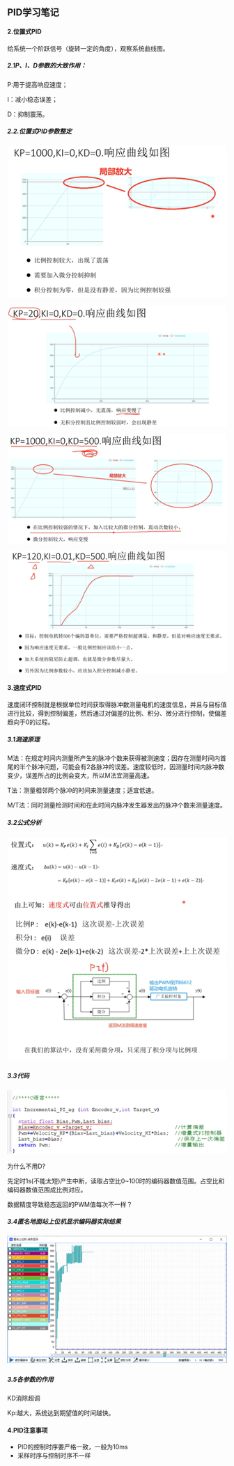 

## PID学习笔记

#### 2.位置式PID

给系统一个阶跃信号（旋转一定的角度），观察系统曲线图。

##### 2.1P、I、D参数的大致作用：

P:用于提高响应速度；

I：减小稳态误差；

D：抑制震荡。

##### 2.2.位置式PID参数整定

![PID1](https://raw.githubusercontent.com/yyhlovehh/yyhlovehh.github.io/master/202309032135310.png)



![PID2](https://raw.githubusercontent.com/yyhlovehh/yyhlovehh.github.io/master/202309032136276.png)



![PID3](https://raw.githubusercontent.com/yyhlovehh/yyhlovehh.github.io/master/202309032140068.png)



![PID4](https://raw.githubusercontent.com/yyhlovehh/yyhlovehh.github.io/master/202309032140664.png)

#### 3.速度式PID

速度闭环控制就是根据单位时间获取得脉冲数测量电机的速度信息，并且与目标值进行比较，得到控制偏差，然后通过对偏差的比例、积分、微分进行控制，使偏差趋向于0的过程。

##### 3.1测速原理

M法：在规定时间内测量所产生的脉冲个数来获得被测速度；因存在测量时间内首尾的半个脉冲问题，可能会有2各脉冲的误差。速度较低时，因测量时间内脉冲数变少，误差所占的比例会变大，所以M法宜测量高速。

T法：测量相邻两个脉冲的时间来测量速度；适宜低速。

M/T法：同时测量检测时间和在此时间内脉冲发生器发出的脉冲个数来测量速度。

##### 3.2公式分析

##### ![PID5](https://raw.githubusercontent.com/yyhlovehh/yyhlovehh.github.io/master/202309032159715.png)![PID6](https://raw.githubusercontent.com/yyhlovehh/yyhlovehh.github.io/master/202309040010865.png)

##### 3.3代码

![PID7](https://raw.githubusercontent.com/yyhlovehh/yyhlovehh.github.io/master/202309040012433.png)

为什么不用D?

先定时1s(不能太短)产生中断，读取占空比0~100时的编码器数值范围。占空比和编码器数值范围成比例对应。

数据精度导致稳态返回的PWM值每次不一样？

##### 3.4匿名地面站上位机显示编码器实际结果

##### ![QQ截图20230905011253](https://raw.githubusercontent.com/yyhlovehh/yyhlovehh.github.io/master/202309050116371.png)

##### 3.5各参数的作用

KD消除超调

Kp:越大，系统达到期望值的时间越快。

#### 4.PID注意事项

- PID的控制时序要严格一致，一般为10ms
- 采样时序与控制时序不一样

